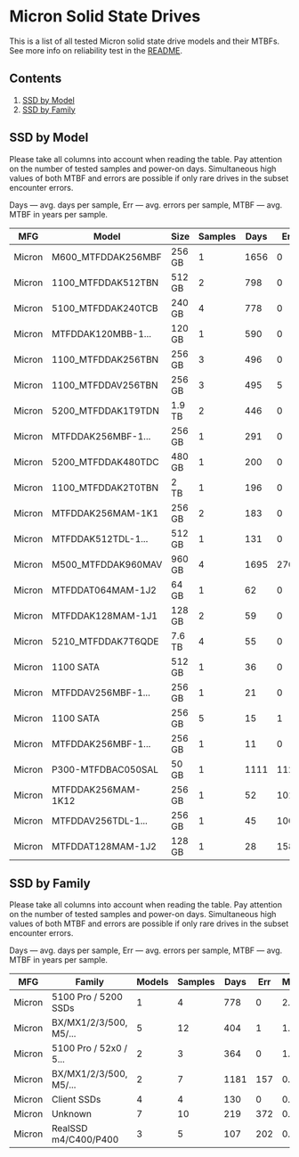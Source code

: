 Micron Solid State Drives
=========================

This is a list of all tested Micron solid state drive models and their MTBFs. See
more info on reliability test in the [README](https://github.com/bsdhw/SMART).

Contents
--------

1. [ SSD by Model  ](#ssd-by-model)
2. [ SSD by Family ](#ssd-by-family)

SSD by Model
------------

Please take all columns into account when reading the table. Pay attention on the
number of tested samples and power-on days. Simultaneous high values of both MTBF
and errors are possible if only rare drives in the subset encounter errors.

Days — avg. days per sample,
Err  — avg. errors per sample,
MTBF — avg. MTBF in years per sample.

| MFG       | Model              | Size   | Samples | Days  | Err   | MTBF   |
|-----------|--------------------|--------|---------|-------|-------|--------|
| Micron    | M600_MTFDDAK256MBF | 256 GB | 1       | 1656  | 0     | 4.54   |
| Micron    | 1100_MTFDDAK512TBN | 512 GB | 2       | 798   | 0     | 2.19   |
| Micron    | 5100_MTFDDAK240TCB | 240 GB | 4       | 778   | 0     | 2.13   |
| Micron    | MTFDDAK120MBB-1... | 120 GB | 1       | 590   | 0     | 1.62   |
| Micron    | 1100_MTFDDAK256TBN | 256 GB | 3       | 496   | 0     | 1.36   |
| Micron    | 1100_MTFDDAV256TBN | 256 GB | 3       | 495   | 5     | 1.23   |
| Micron    | 5200_MTFDDAK1T9TDN | 1.9 TB | 2       | 446   | 0     | 1.22   |
| Micron    | MTFDDAK256MBF-1... | 256 GB | 1       | 291   | 0     | 0.80   |
| Micron    | 5200_MTFDDAK480TDC | 480 GB | 1       | 200   | 0     | 0.55   |
| Micron    | 1100_MTFDDAK2T0TBN | 2 TB   | 1       | 196   | 0     | 0.54   |
| Micron    | MTFDDAK256MAM-1K1  | 256 GB | 2       | 183   | 0     | 0.50   |
| Micron    | MTFDDAK512TDL-1... | 512 GB | 1       | 131   | 0     | 0.36   |
| Micron    | M500_MTFDDAK960MAV | 960 GB | 4       | 1695  | 270   | 0.19   |
| Micron    | MTFDDAT064MAM-1J2  | 64 GB  | 1       | 62    | 0     | 0.17   |
| Micron    | MTFDDAK128MAM-1J1  | 128 GB | 2       | 59    | 0     | 0.16   |
| Micron    | 5210_MTFDDAK7T6QDE | 7.6 TB | 4       | 55    | 0     | 0.15   |
| Micron    | 1100 SATA          | 512 GB | 1       | 36    | 0     | 0.10   |
| Micron    | MTFDDAV256MBF-1... | 256 GB | 1       | 21    | 0     | 0.06   |
| Micron    | 1100 SATA          | 256 GB | 5       | 15    | 1     | 0.03   |
| Micron    | MTFDDAK256MBF-1... | 256 GB | 1       | 11    | 0     | 0.03   |
| Micron    | P300-MTFDBAC050SAL | 50 GB  | 1       | 1111  | 1122  | 0.00   |
| Micron    | MTFDDAK256MAM-1K12 | 256 GB | 1       | 52    | 1010  | 0.00   |
| Micron    | MTFDDAV256TDL-1... | 256 GB | 1       | 45    | 1008  | 0.00   |
| Micron    | MTFDDAT128MAM-1J2  | 128 GB | 1       | 28    | 1587  | 0.00   |

SSD by Family
-------------

Please take all columns into account when reading the table. Pay attention on the
number of tested samples and power-on days. Simultaneous high values of both MTBF
and errors are possible if only rare drives in the subset encounter errors.

Days — avg. days per sample,
Err  — avg. errors per sample,
MTBF — avg. MTBF in years per sample.

| MFG       | Family                 | Models | Samples | Days  | Err   | MTBF   |
|-----------|------------------------|--------|---------|-------|-------|--------|
| Micron    | 5100 Pro / 5200 SSDs   | 1      | 4       | 778   | 0     | 2.13   |
| Micron    | BX/MX1/2/3/500, M5/... | 5      | 12      | 404   | 1     | 1.10   |
| Micron    | 5100 Pro / 52x0 / 5... | 2      | 3       | 364   | 0     | 1.00   |
| Micron    | BX/MX1/2/3/500, M5/... | 2      | 7       | 1181  | 157   | 0.64   |
| Micron    | Client SSDs            | 4      | 4       | 130   | 0     | 0.36   |
| Micron    | Unknown                | 7      | 10      | 219   | 372   | 0.28   |
| Micron    | RealSSD m4/C400/P400   | 3      | 5       | 107   | 202   | 0.27   |
